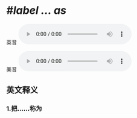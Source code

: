 # ***\#label ... as*** 
英音
<audio src="./media/label ... as1_AAC.aac" controls="controls"></audio>

美音
<audio src="./media/label ... as2_AAC.aac" controls="controls"></audio>



  

英文释义
---
### 1.**把……称为**  


